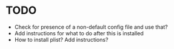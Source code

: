 # TODO
* Check for presence of a non-default config file and use that?
* Add instructions for what to do after this is installed
* How to install plist? Add instructions?

